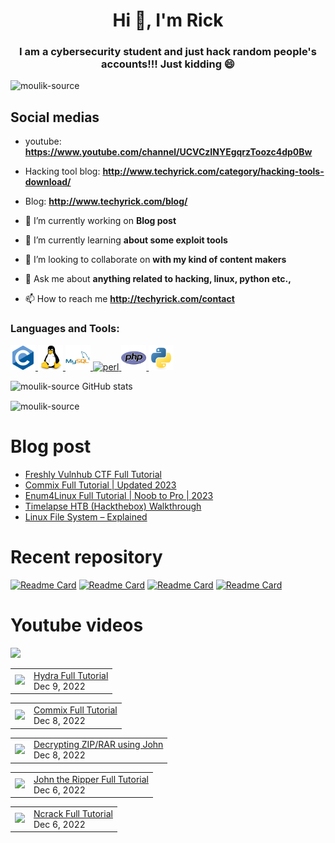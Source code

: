 <h1 align="center">Hi 👋, I'm Rick</h1>
<h3 align="center">I am a cybersecurity student and just hack random people's accounts!!! Just kidding 😄</h3>

<p align="left"> <img src="https://komarev.com/ghpvc/?username=moulik-source&label=Profile%20views&color=0e75b6&style=flat" alt="moulik-source" /> </p> 

## Social medias
- youtube: **https://www.youtube.com/channel/UCVCzINYEgqrzToozc4dp0Bw**
- Hacking tool blog: **http://www.techyrick.com/category/hacking-tools-download/**
- Blog: **http://www.techyrick.com/blog/**

- 🔭 I’m currently working on **Blog post**

- 🌱 I’m currently learning **about some exploit tools**

- 👯 I’m looking to collaborate on **with my kind of content makers**

- 💬 Ask me about **anything related to hacking, linux, python etc.,**

- 📫 How to reach me **http://techyrick.com/contact**


<h3 align="left">Languages and Tools:</h3>
<p align="left"> <a href="https://www.cprogramming.com/" target="_blank"> <img src="https://raw.githubusercontent.com/devicons/devicon/master/icons/c/c-original.svg" alt="c" width="40" height="40"/> </a> <a href="https://www.linux.org/" target="_blank"> <img src="https://raw.githubusercontent.com/devicons/devicon/master/icons/linux/linux-original.svg" alt="linux" width="40" height="40"/> </a> <a href="https://www.mysql.com/" target="_blank"> <img src="https://raw.githubusercontent.com/devicons/devicon/master/icons/mysql/mysql-original-wordmark.svg" alt="mysql" width="40" height="40"/> </a> <a href="https://www.perl.org/" target="_blank"> <img src="https://api.iconify.design/logos-perl.svg" alt="perl" width="40" height="40"/> </a> <a href="https://www.php.net" target="_blank"> <img src="https://raw.githubusercontent.com/devicons/devicon/master/icons/php/php-original.svg" alt="php" width="40" height="40"/> </a> <a href="https://www.python.org" target="_blank"> <img src="https://raw.githubusercontent.com/devicons/devicon/master/icons/python/python-original.svg" alt="python" width="40" height="40"/> </a> </p>



![moulik-source GitHub stats](https://github-readme-stats.vercel.app/api?username=moulik-source&show_icons=true&theme=vision-friendly-dark)

<p><img align="center" src="https://github-readme-streak-stats.herokuapp.com/?user=moulik-source&theme=vision-friendly-dark" alt="moulik-source" /></p>

# Blog post
<!-- BLOG-POST-LIST:START -->
- [Freshly Vulnhub CTF Full Tutorial](https://techyrick.com/freshly-vulnhub-walkthrogh/)
- [Commix Full Tutorial | Updated 2023](https://techyrick.com/commix-full-tutorial/)
- [Enum4Linux Full Tutorial | Noob to Pro | 2023](https://techyrick.com/enum4linux-full-tutorial/)
- [Timelapse HTB &lpar;Hackthebox&rpar; Walkthrough](https://techyrick.com/timelapse-htb-hackthebox-walkthrough/)
- [Linux File System – Explained](https://techyrick.com/linux-file-system-explained/)
<!-- BLOG-POST-LIST:END -->

# Recent repository 

[![Readme Card](https://github-readme-stats.vercel.app/api/pin/?username=moulik-source&repo=ddos&theme=outrun)](https://github.com/moulik-source/ddos) 
[![Readme Card](https://github-readme-stats.vercel.app/api/pin/?username=moulik-source&repo=port-scan&theme=outrun)](https://github.com/moulik-source/port-scan)
[![Readme Card](https://github-readme-stats.vercel.app/api/pin/?username=moulik-source&repo=moulik-source&theme=outrun)](https://github.com/moulik-source/moulik-source)
[![Readme Card](https://github-readme-stats.vercel.app/api/pin/?username=moulik-source&repo=hashmo&theme=outrun)](https://github.com/moulik-source/hashmo)

# Youtube videos

[<img src="https://img.shields.io/badge/-Subscribe-red?style=for-the-badge&logo=youtube&logoColor=white"/>](https://www.youtube.com/channel/UCVHmOOAGNcLK5k0i7G1gTrQ)

<!-- YOUTUBE:START --><table><tr><td><a href="https://www.youtube.com/watch?v=d2kbH1mncLQ"><img width="140px" src="https://i.ytimg.com/vi/d2kbH1mncLQ/mqdefault.jpg"></a></td>
<td><a href="https://www.youtube.com/watch?v=d2kbH1mncLQ">Hydra Full Tutorial</a><br/>Dec 9, 2022</td></tr></table>
<table><tr><td><a href="https://www.youtube.com/watch?v=b74p9o8r-40"><img width="140px" src="https://i.ytimg.com/vi/b74p9o8r-40/mqdefault.jpg"></a></td>
<td><a href="https://www.youtube.com/watch?v=b74p9o8r-40">Commix Full Tutorial</a><br/>Dec 8, 2022</td></tr></table>
<table><tr><td><a href="https://www.youtube.com/watch?v=Fa351izt_18"><img width="140px" src="https://i.ytimg.com/vi/Fa351izt_18/mqdefault.jpg"></a></td>
<td><a href="https://www.youtube.com/watch?v=Fa351izt_18">Decrypting ZIP/RAR using John</a><br/>Dec 8, 2022</td></tr></table>
<table><tr><td><a href="https://www.youtube.com/watch?v=RiWpXBMZXHU"><img width="140px" src="https://i.ytimg.com/vi/RiWpXBMZXHU/mqdefault.jpg"></a></td>
<td><a href="https://www.youtube.com/watch?v=RiWpXBMZXHU">John the Ripper Full Tutorial</a><br/>Dec 6, 2022</td></tr></table>
<table><tr><td><a href="https://www.youtube.com/watch?v=WwPT6t8m9Dw"><img width="140px" src="https://i.ytimg.com/vi/WwPT6t8m9Dw/mqdefault.jpg"></a></td>
<td><a href="https://www.youtube.com/watch?v=WwPT6t8m9Dw">Ncrack Full Tutorial</a><br/>Dec 6, 2022</td></tr></table>
<!-- YOUTUBE:END -->


